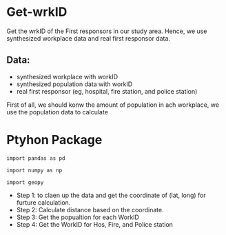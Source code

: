 # Get-wrkID
Get the wrkID of the First responsors in our study area. Hence, we use synthesized workplace data and real first responsor data.
## Data:
* synthesized workplace with workID
* synthesized population data with workID
* real first responsor (eg, hospital, fire station, and police station)

First of all, we should konw the amount of population in ach workplace, we use the population data to calculate

# Ptyhon Package
```
import pandas as pd

import numpy as np

import geopy
```

* Step 1: to claen up the data and get the coordinate of (lat, long) for furture calculation.
* Step 2: Calculate distance based on the coordinate.
* Step 3: Get the popualtion for each WorkID
* Step 4: Get the WorkID for Hos, Fire, and Police station
